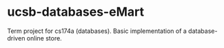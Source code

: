 ucsb-databases-eMart
====================

Term project for cs174a (databases). Basic implementation of a database-driven online store.
